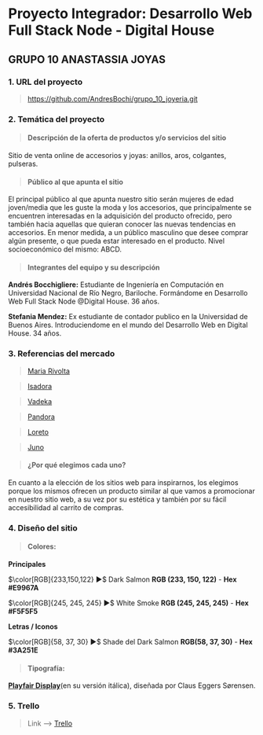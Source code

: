
# **Proyecto Integrador: Desarrollo Web Full Stack Node - Digital House**
## GRUPO 10 ANASTASSIA JOYAS

### 1. **URL del proyecto**

>https://github.com/AndresBochi/grupo_10_joyeria.git

### 2. **Temática del proyecto**

>#### Descripción de la oferta de productos y/o servicios del sitio
Sitio de venta online de accesorios y joyas: anillos, aros, colgantes, pulseras.

>#### Público al que apunta el sitio
El principal público al que apunta nuestro sitio serán mujeres de edad joven/media que les guste la moda y los accesorios, que principalmente se encuentren interesadas en la adquisición del producto ofrecido, pero también hacia aquellas que quieran conocer las nuevas tendencias en accesorios. En menor medida, a un público masculino que desee comprar algún presente, o que pueda estar interesado en el producto. Nivel socioeconómico del mismo: ABCD.

>#### Integrantes del equipo y su descripción

**Andrés Bocchigliere:**
Estudiante de Ingeniería en Computación en Universidad Nacional de Río Negro, Bariloche. Formándome en Desarrollo Web Full Stack Node @Digital House.  36 años.

**Stefania Mendez:**
Ex estudiante de contador publico en la Universidad de Buenos Aires. Introduciendome en el mundo del Desarrollo Web en Digital House. 34 años.


### 3. **Referencias del mercado**

>[Maria Rivolta](https://www.mariarivolta.com/)

>[Isadora](https://ar.isadoraonline.com/)

>[Vadeka](https://www.vadeka.com.ar/)

>[Pandora](https://www.pandoraoficial.com.ar/)

>[Loreto](https://loretorings.com/)

>[Juno](https://ofelia.com.ar/b/juno-joyeria-artesanal)

>#### ¿Por qué elegimos cada uno?  
En cuanto a la elección de los sitios web para inspirarnos, los elegimos porque los mismos ofrecen un producto similar al que vamos a promocionar en nuestro sitio web, a su vez por su estética y también por su fácil accesibilidad al carrito de compras.


### 4. **Diseño del sitio**

>#### Colores: 
**Principales**

$\color[RGB]{233,150,122} ►$
Dark Salmon **RGB (233, 150, 122)** - **Hex #E9967A**

$\color[RGB]{245, 245, 245} ►$
White Smoke **RGB (245, 245, 245)** - **Hex #F5F5F5**
        
**Letras / Iconos**

$\color[RGB]{58, 37, 30} ►$
Shade del Dark Salmon **RGB(58, 37, 30)** - **Hex #3A251E**

>#### Tipografía:
**[Playfair Display](https://fonts.google.com/specimen/Playfair+Display#styles)**(en su versión itálica), diseñada por Claus Eggers Sørensen. 

### 5. **Trello**

>Link --> [Trello](https://trello.com/b/uq5hfwJp/proyecto-integrador-dh-anastassia-joyas)

